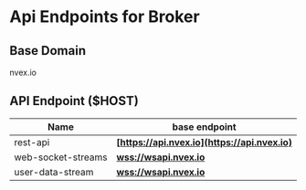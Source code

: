 # Api Endpoints for Broker

## Base Domain

nvex.io

## API Endpoint ($HOST)

| Name               | base endpoint                                    |
| ------------------ | ------------------------------------------------ |
| rest-api           | **[https://api.nvex.io](https://api.nvex.io)** |
| web-socket-streams | **[wss://wsapi.nvex.io](wss://wsapi.nvex.io)** |
| user-data-stream   | **[wss://wsapi.nvex.io](wss://wsapi.nvex.io)** |

